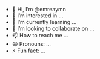 - 👋 Hi, I’m @emreaymn
- 👀 I’m interested in ...
- 🌱 I’m currently learning ...
- 💞️ I’m looking to collaborate on ...
- 📫 How to reach me ...
- 😄 Pronouns: ...
- ⚡ Fun fact: ...

<!---
emreaymn/emreaymn is a ✨ special ✨ repository because its `README.md` (this file) appears on your GitHub profile.
You can click the Preview link to take a look at your changes.
--->
